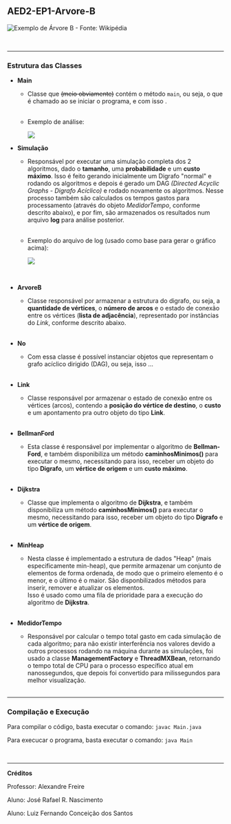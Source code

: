 ## AED2-EP1-Arvore-B

![Exemplo de Árvore B - Fonte: Wikipédia](https://pt.wikipedia.org/wiki/%C3%81rvore_B#/media/Ficheiro:B-tree-definition.png)

<br>

---
### Estrutura das Classes

- **Main**
    - Classe que ~~(meio obviamente)~~ contém o método `main`, ou seja, o que é chamado ao se iniciar o programa, e com isso .
    
    <br>

    - Exemplo de análise:

        ![](img/conclusao.jpg)


- **Simulação**
    -  Responsável por executar uma simulação completa dos 2 algoritmos, dado o **tamanho**, uma **probabilidade** e um **custo máximo**. Isso é feito gerando inicialmente um Digrafo "normal" e rodando os algoritmos e depois é gerado um DAG *(Directed Acyclic Graphs - Digrafo Acíclico)* e rodado novamente os algoritmos. 
    Nesse processo também são calculados os tempos gastos para processamento (através do objeto *MedidorTempo*, conforme descrito abaixo), e por fim, são armazenados os resultados num arquivo **log** para análise posterior.

    <br>

    - Exemplo do arquivo de log (usado como base para gerar o gráfico acima):

        ![](img/log.jpg)

    <br>

- **ArvoreB**
    - Classe responsável por armazenar a estrutura do digrafo, ou seja, a **quantidade de vértices**, o **número de arcos** e o estado de conexão entre os vértices (**lista de adjacência**), representado por instâncias do *Link*, conforme descrito abaixo.

    <br>

- **No**
    - Com essa classe é possível instanciar objetos que representam o grafo acíclico dirigido (DAG), ou seja, isso ...
    
    <br>


- **Link**
    - Classe responsável por armazenar o estado de conexão entre os vértices (arcos), contendo a **posição do vértice de destino**, o **custo** e um apontamento pra outro objeto do tipo **Link**.

    <br>

- **BellmanFord**
    - Esta classe é responsável por implementar o algoritmo de **Bellman-Ford**,  e também disponibiliza um método **caminhosMinimos()** para executar o mesmo, necessitando para isso, receber um objeto do tipo **Digrafo**, um **vértice de origem** e um **custo máximo**.

    <br>

- **Dijkstra**
    - Classe que implementa o algoritmo de **Dijkstra**, e também disponibiliza um método **caminhosMinimos()** para executar o mesmo, necessitando para isso, receber um objeto do tipo **Digrafo** e um **vértice de origem**.

    <br>


- **MinHeap**
    -  Nesta classe é implementado a estrutura de dados "Heap" (mais especificamente min-heap), que permite armazenar um conjunto de elementos de forma ordenada, de modo que o primeiro elemento é o menor, e o último é o maior. São disponbilizados métodos para inserir, remover e atualizar os elementos. 
    <br>Isso é usado como uma fila de prioridade para a execução do algoritmo de **Dijkstra**.

    <br>


- **MedidorTempo**
    - Responsável por calcular o tempo total gasto em cada simulação de cada algoritmo; para não existir interferência nos valores devido a outros processos rodando na máquina durante as simulações, foi usado a classe **ManagementFactory** e **ThreadMXBean**, retornando o tempo total de CPU para o processo específico atual em nanossegundos, que depois foi convertido para milissegundos para melhor visualização.

    <br>


---
### Compilação e Execução
Para compilar o código, basta executar o comando: `javac Main.java`

Para execucar o programa, basta executar o comando: `java Main`

<br>

---
**Créditos**

Professor: Alexandre Freire

Aluno: José Rafael R. Nascimento

Aluno: Luiz Fernando Conceição dos Santos





